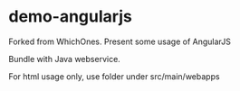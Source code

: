 demo-angularjs
==============

Forked from WhichOnes. Present some usage of AngularJS

Bundle with Java webservice.

For html usage only, use folder under src/main/webapps
